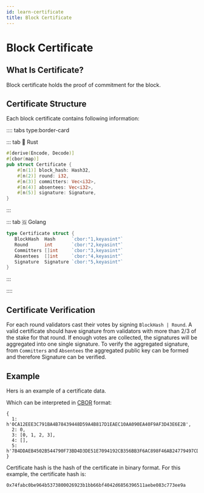 ```yaml
---
id: learn-certificate
title: Block Certificate
---
```


# Block Certificate

## What Is Certificate?

Block certificate holds the proof of commitment for the block.

## Certificate Structure

Each block certificate contains following information:

:::: tabs type:border-card

::: tab 🦀 Rust

```rust
#[derive(Encode, Decode)]
#[cbor(map)]
pub struct Certificate {
    #[n(1)] block_hash: Hash32,
    #[n(2)] round: i32,
    #[n(3)] committers: Vec<i32>,
    #[n(4)] absentees: Vec<i32>,
    #[n(5)] signature: Signature,
}
```

:::

::: tab 🇬 Golang

```go
type Certificate struct {
   BlockHash  Hash      `cbor:"1,keyasint"`
   Round      int       `cbor:"2,keyasint"`
   Committers []int     `cbor:"3,keyasint"`
   Absentees  []int     `cbor:"4,keyasint"`
   Signature  Signature `cbor:"5,keyasint"`
}
```

:::

::::

## Certificate Verification

For each round validators cast their votes by signing `BlockHash | Round`. A valid certificate
should have signature from validators with more than 2/3 of the stake for that round. If enough
votes are collected, the signatures will be aggregated into one single signature. To verify the
aggregated signature, from `Committers` and `Absentees` the aggregated public key can be formed and
therefore Signature can be verified.

## Example

Hers is an example of a certificate data.

<hexdump bytes="a50158200ca12eee3c791ba4b78439448d59a4b817d1eaec10aa090ea40f9af3d43e6e2b020003840001020304800558307b4ddaeb4502b544790f73bd4d3de51e7094192cb356bb3f6ac898f46ab24779497cd3226a6025f81c5b56474a5cbd84" />

Which can be interpreted in
[CBOR](http://cbor.me/?bytes=a50158200ca12eee3c791ba4b78439448d59a4b817d1eaec10aa090ea40f9af3d43e6e2b020003840001020304800558307b4ddaeb4502b544790f73bd4d3de51e7094192cb356bb3f6ac898f46ab24779497cd3226a6025f81c5b56474a5cbd84)
format:

```
{
  1: h'0CA12EEE3C791BA4B78439448D59A4B817D1EAEC10AA090EA40F9AF3D43E6E2B',
  2: 0,
  3: [0, 1, 2, 3],
  4: [],
  5: h'7B4DDAEB4502B544790F73BD4D3DE51E7094192CB356BB3F6AC898F46AB24779497CD3226A6025F81C5B56474A5CBD84'
}
```

Certificate hash is the hash of the certificate in binary format. For this example, the certificate
hash is:

```
0x74fabc0be964b5373800026923b1bb66bf4042d6856396511aebe083c773ee9a
```
